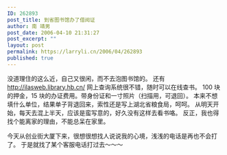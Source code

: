 ```yaml
---
ID: 262893
post_title: 到省图书馆办了借阅证
author: 南 靖男
post_date: 2006-04-10 21:31:27
post_excerpt: ""
layout: post
permalink: https://larryli.cn/2006/04/262893
published: true
---
```

没道理住的这么近，自己又很闲，而不去泡图书馆的。
还有 <a href="http://ilasweb.library.hb.cn/">http://ilasweb.library.hb.cn/</a> 网上查询系统很不错，随时可以在线查书。
100 块的押金，15 块的办证费用。带身份证和一寸照片（扫描用，可退回）。
本来不想填什么单位，结果单子背退回来，索性还是写上湖北省粮食局，呵呵。
从明天开始，每天去混上半天，应该是蛮写意的，好久没有这样去看书咯。
反正，我也得找个能离家的理由，不能总呆在家里。

今天从创业街大厦下来，很想很想找人说说我的心境，浅浅的电话是再也不会打了。
于是就找了某个客服电话打过去～～～